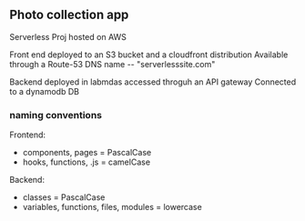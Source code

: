 ## Photo collection app

Serverless Proj hosted on AWS

Front end deployed to an S3 bucket and a cloudfront distribution
Available through a Route-53 DNS name -- "serverlesssite.com"

Backend deployed in labmdas accessed throguh an API gateway
Connected to a dynamodb DB

### naming conventions
Frontend:
 - components, pages = PascalCase
 - hooks, functions, .js = camelCase

Backend:
 - classes = PascalCase
 - variables, functions, files, modules = lowercase
